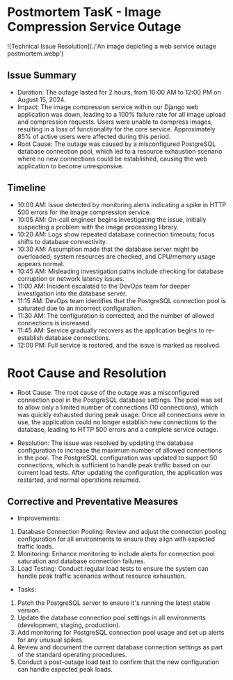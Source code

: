 # Postmortem TasK - Image Compression Service Outage

![Technical Issue Resolution](./'An image depicting a web service outage postmortem.webp')

## Issue Summary
- Duration: The outage lasted for 2 hours, from 10:00 AM to 12:00 PM  on August 15, 2024.
- Impact: The image compression service within our Django web application was down, leading to a 100% failure rate for all image upload and compression requests. Users were unable to compress images, resulting in a loss of functionality for the core service. Approximately 85% of active users were affected during this period.
- Root Cause: The outage was caused by a misconfigured PostgreSQL database connection pool, which led to a resource exhaustion scenario where no new connections could be established, causing the web application to become unresponsive.

## Timeline
- 10:00 AM: Issue detected by monitoring alerts indicating a spike in HTTP 500 errors for the image compression service.
- 10:05 AM: On-call engineer begins investigating the issue, initially suspecting a problem with the image processing library.
- 10:20 AM: Logs show repeated database connection timeouts; focus shifts to database connectivity.
- 10:30 AM: Assumption made that the database server might be overloaded; system resources are checked, and CPU/memory usage appears normal.
- 10:45 AM: Misleading investigation paths include checking for database corruption or network latency issues.
- 11:00 AM: Incident escalated to the DevOps team for deeper investigation into the database server.
- 11:15 AM: DevOps team identifies that the PostgreSQL connection pool is saturated due to an incorrect configuration.
- 11:30 AM: The configuration is corrected, and the number of allowed connections is increased.
- 11:45 AM: Service gradually recovers as the application begins to re-establish database connections.
- 12:00 PM: Full service is restored, and the issue is marked as resolved.

# Root Cause and Resolution
- Root Cause: The root cause of the outage was a misconfigured connection pool in the PostgreSQL database settings. The pool was set to allow only a limited number of connections (10 connections), which was quickly exhausted during peak usage. Once all connections were in use, the application could no longer establish new connections to the database, leading to HTTP 500 errors and a complete service outage.

- Resolution: The issue was resolved by updating the database configuration to increase the maximum number of allowed connections in the pool. The PostgreSQL configuration was updated to support 50 connections, which is sufficient to handle peak traffic based on our current load tests. After updating the configuration, the application was restarted, and normal operations resumed.

## Corrective and Preventative Measures
- Improvements:
1. Database Connection Pooling: Review and adjust the connection pooling configuration for all environments to ensure they align with expected traffic loads.
2. Monitoring: Enhance monitoring to include alerts for connection pool saturation and database connection failures.
3. Load Testing: Conduct regular load tests to ensure the system can handle peak traffic scenarios without resource exhaustion.

- Tasks:
1. Patch the PostgreSQL server to ensure it's running the latest stable version.
2. Update the database connection pool settings in all environments (development, staging, production).
3. Add monitoring for PostgreSQL connection pool usage and set up alerts for any unusual spikes.
4. Review and document the current database connection settings as part of the standard operating procedures.
5. Conduct a post-outage load test to confirm that the new configuration can handle expected peak loads.
